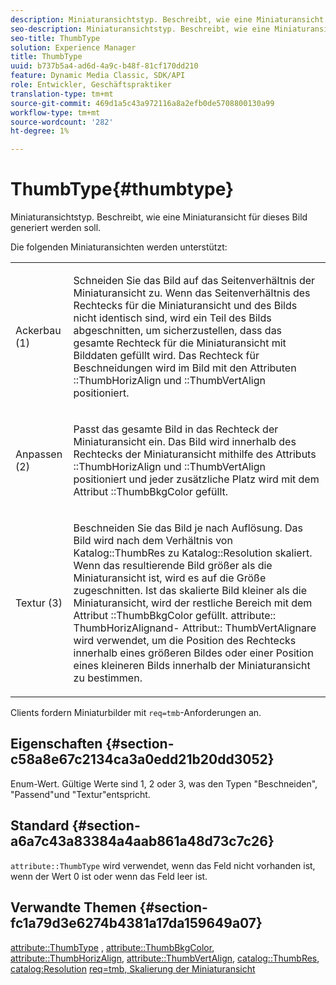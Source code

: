 ```yaml
---
description: Miniaturansichtstyp. Beschreibt, wie eine Miniaturansicht für dieses Bild generiert werden soll.
seo-description: Miniaturansichtstyp. Beschreibt, wie eine Miniaturansicht für dieses Bild generiert werden soll.
seo-title: ThumbType
solution: Experience Manager
title: ThumbType
uuid: b737b5a4-ad6d-4a9c-b48f-81cf170dd210
feature: Dynamic Media Classic, SDK/API
role: Entwickler, Geschäftspraktiker
translation-type: tm+mt
source-git-commit: 469d1a5c43a972116a8a2efb0de5708800130a99
workflow-type: tm+mt
source-wordcount: '282'
ht-degree: 1%

---
```



# ThumbType{#thumbtype}

Miniaturansichtstyp. Beschreibt, wie eine Miniaturansicht für dieses Bild generiert werden soll.

Die folgenden Miniaturansichten werden unterstützt:

<table id="simpletable_874E4190A1DC4FB0AE1B2E3734746527"> 
 <tr class="strow"> 
  <td class="stentry"> <p>Ackerbau (1) </p></td> 
  <td class="stentry"> <p>Schneiden Sie das Bild auf das Seitenverhältnis der Miniaturansicht zu. Wenn das Seitenverhältnis des Rechtecks für die Miniaturansicht und des Bilds nicht identisch sind, wird ein Teil des Bilds abgeschnitten, um sicherzustellen, dass das gesamte Rechteck für die Miniaturansicht mit Bilddaten gefüllt wird. Das Rechteck für Beschneidungen wird im Bild mit den Attributen <span class="codeph">::ThumbHorizAlign</span> und <span class="codeph">::ThumbVertAlign</span> positioniert. </p></td> 
 </tr> 
 <tr class="strow"> 
  <td class="stentry"> <p>Anpassen (2) </p></td> 
  <td class="stentry"> <p>Passt das gesamte Bild in das Rechteck der Miniaturansicht ein. Das Bild wird innerhalb des Rechtecks der Miniaturansicht mithilfe des Attributs <span class="codeph">::ThumbHorizAlign</span> und <span class="codeph">::ThumbVertAlign</span> positioniert und jeder zusätzliche Platz wird mit dem Attribut <span class="codeph">::ThumbBkgColor</span> gefüllt. </p></td> 
 </tr> 
 <tr class="strow"> 
  <td class="stentry"> <p>Textur (3) </p></td> 
  <td class="stentry"> <p>Beschneiden Sie das Bild je nach Auflösung. Das Bild wird nach dem Verhältnis von <span class="codeph"> Katalog::ThumbRes</span> zu <span class="codeph"> Katalog::Resolution</span> skaliert. Wenn das resultierende Bild größer als die Miniaturansicht ist, wird es auf die Größe zugeschnitten. Ist das skalierte Bild kleiner als die Miniaturansicht, wird der restliche Bereich mit dem Attribut <span class="codeph">::ThumbBkgColor</span> gefüllt. <span class="codeph"> attribute::</span> ThumbHorizAlignand- <span class="codeph"> Attribut::</span> ThumbVertAlignare wird verwendet, um die Position des Rechtecks innerhalb eines größeren Bildes oder einer Position eines kleineren Bilds innerhalb der Miniaturansicht zu bestimmen. </p></td> 
 </tr> 
</table>

Clients fordern Miniaturbilder mit `req=tmb`-Anforderungen an.

## Eigenschaften {#section-c58a8e67c2134ca3a0edd21b20dd3052}

Enum-Wert. Gültige Werte sind 1, 2 oder 3, was den Typen &quot;Beschneiden&quot;, &quot;Passend&quot;und &quot;Textur&quot;entspricht.

## Standard {#section-a6a7c43a83384a4aab861a48d73c7c26}

`attribute::ThumbType` wird verwendet, wenn das Feld nicht vorhanden ist, wenn der Wert 0 ist oder wenn das Feld leer ist.

## Verwandte Themen {#section-fc1a79d3e6274b4381a17da159649a07}

[attribute::ThumbType](../../../../../../is-api/image-catalog/image-serving-api-ref/c-image-catalog-reference/c-attributes-reference/r-thumbtype.md#reference-329e9dbf3e5f49548d1eb61915b538f5) ,  [attribute::ThumbBkgColor](../../../../../../is-api/image-catalog/image-serving-api-ref/c-image-catalog-reference/c-attributes-reference/r-thumbbkgcolor.md#reference-8e38088e79a54446a9106d0b93c9b31e),  [attribute::ThumbHorizAlign](../../../../../../is-api/image-catalog/image-serving-api-ref/c-image-catalog-reference/c-attributes-reference/r-thumbhorizalign.md#reference-0ae8b88669df4769a9053b22aca33691),  [attribute::ThumbVertAlign](../../../../../../is-api/image-catalog/image-serving-api-ref/c-image-catalog-reference/c-attributes-reference/r-thumbvertalign.md#reference-d47c6b34588c4855b04ad134e472f04f),  [catalog::ThumbRes](../../../../../../is-api/image-catalog/image-serving-api-ref/c-image-catalog-reference/c-image-svg-data-reference/c-image-data-reference/r-thumbres-cat.md#reference-eedb9991397347c3bed5bd0a785c4c69),  [catalog:Resolution](../../../../../../is-api/image-catalog/image-serving-api-ref/c-image-catalog-reference/c-image-svg-data-reference/c-image-data-reference/r-resolution-cat.md#reference-de489f5f36b64bd0831749546f8728e1)  [ ](../../../../../../is-api/http-ref/image-serving-api-ref/c-http-protocol-reference/c-command-reference/r-req/r-req.md#reference-907cdb4a97034db7ad94695f25552e76)  [req=tmb, Skalierung der Miniaturansicht](../../../../../../is-api/http-ref/image-serving-api-ref/c-http-protocol-reference/c-notes-on-server-behavior/r-thumbnail-scaling.md#reference-0f71817f721d4913b34816758d69b07f)
